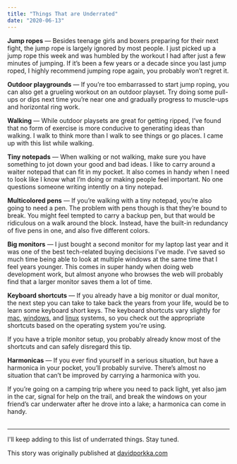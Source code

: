 ```yaml
---
title: "Things That are Underrated"
date: "2020-06-13"
---
```


**Jump ropes** — Besides teenage girls and boxers preparing for their next fight, the jump rope is largely ignored by most people. I just picked up a jump rope this week and was humbled by the workout I had after just a few minutes of jumping. If it’s been a few years or a decade since you last jump roped, I highly recommend jumping rope again, you probably won’t regret it.

**Outdoor playgrounds** —  If you’re too embarrassed to start jump roping, you can also get a grueling workout on an outdoor playset. Try doing some pull-ups or dips next time you’re near one and gradually progress to muscle-ups and horizontal ring work.

**Walking** — While outdoor playsets are great for getting ripped, I’ve found that no form of exercise is more conducive to generating ideas than walking. I walk to think more than I walk to see things or go places. I came up with this list while walking.

**Tiny notepads** — When walking or not walking, make sure you have something to jot down your good and bad ideas. I like to carry around a waiter notepad that can fit in my pocket. It also comes in handy when I need to look like I know what I’m doing or making people feel important. No one questions someone writing intently on a tiny notepad. 

**Multicolored pens** — If you’re walking with a tiny notepad, you’re also going to need a pen. The problem with pens though is that they’re bound to break. You might feel tempted to carry a backup pen, but that would be ridiculous on a walk around the block. Instead, have the built-in redundancy of five pens in one, and also five different colors.

**Big monitors** — I just bought a second monitor for my laptop last year and it was one of the best tech-related buying decisions I’ve made. I’ve saved so much time being able to look at multiple windows at the same time that I feel years younger. This comes in super handy when doing web development work, but almost anyone who browses the web will probably find that a larger monitor saves them a lot of time. 

**Keyboard shortcuts** — If you already have a big monitor or dual monitor, the next step you can take to take back the years from your life, would be to learn some keyboard short keys. The keyboard shortcuts vary slightly for [mac](https://support.apple.com/en-us/HT201236), [windows](https://support.microsoft.com/en-us/help/12445/windows-keyboard-shortcuts), and [linux](https://linuxhint.com/100_keyboard_shortcuts_linux/) systems, so you check out the appropriate shortcuts based on the operating system you're using.

If you have a triple monitor setup, you probably already know most of the shortcuts and can safely disregard this tip.

**Harmonicas** — If you ever find yourself in a serious situation, but have a harmonica in your pocket, you’ll probably survive. There’s almost no situation that can’t be improved by carrying a harmonica with you.

If you’re going on a camping trip where you need to pack light, yet also jam in the car, signal for help on the trail, and break the windows on your friend’s car underwater after he drove into a lake; a harmonica can come in handy. <br />
<br />

----------------------------------------------------------

I'll keep adding to this list of underrated things. Stay tuned.

This story was originally published at [davidporkka.com](https://www.davidporkka.com)